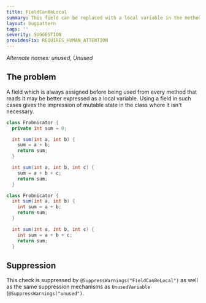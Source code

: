 ```yaml
---
title: FieldCanBeLocal
summary: This field can be replaced with a local variable in the methods that use it.
layout: bugpattern
tags: ''
severity: SUGGESTION
providesFix: REQUIRES_HUMAN_ATTENTION
---
```


<!--
*** AUTO-GENERATED, DO NOT MODIFY ***
To make changes, edit the @BugPattern annotation or the explanation in docs/bugpattern.
-->

_Alternate names: unused, Unused_

## The problem
A field which is always assigned before being used from every method that reads
it may be better expressed as a local variable. Using a field in such cases
gives the impression of mutable state in the class where it isn't necessary.

```java {.bad}
class Frobnicator {
  private int sum = 0;

  int sum(int a, int b) {
    sum = a + b;
    return sum;
  }

  int sum(int a, int b, int c) {
    sum = a + b + c;
    return sum;
  }
```

```java {.good}
class Frobnicator {
  int sum(int a, int b) {
    int sum = a + b;
    return sum;
  }

  int sum(int a, int b, int c) {
    int sum = a + b + c;
    return sum;
  }
```

## Suppression

This check is suppressed by `@SuppressWarnings("FieldCanBeLocal")` as well as
the same suppression mechanisms as `UnusedVariable`
(`@SuppressWarnings("unused")`.


